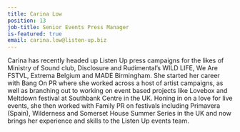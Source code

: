 ```yaml
---
title: Carina Low
position: 13
job-title: Senior Events Press Manager
is-featured: true
email: carina.low@listen-up.biz
---
```


Carina has recently headed up Listen Up press campaigns for the likes of Ministry of Sound club, Disclosure and Rudimental’s WILD LIFE, We Are FSTVL, Extrema Belgium and MADE Birmingham. She started her career with Bang On PR where she worked across a host of artist campaigns, as well as branching out to working on event based projects like Lovebox and Meltdown festival at Southbank Centre in the UK. Honing in on a love for live events, she then worked with Family PR on festivals including Primavera (Spain), Wilderness and Somerset House Summer Series in the UK and now brings her experience and skills to the Listen Up events team.